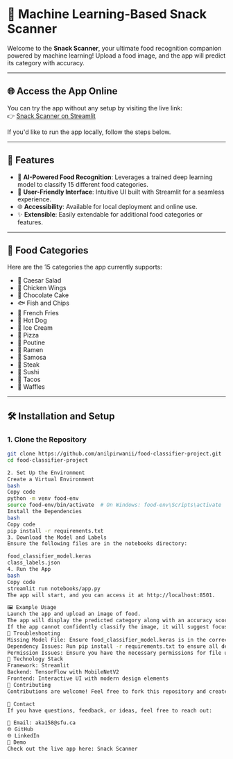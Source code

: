 # 🌟 Machine Learning-Based Snack Scanner

Welcome to the **Snack Scanner**, your ultimate food recognition companion powered by machine learning! Upload a food image, and the app will predict its category with accuracy.

---

## 🌐 Access the App Online

You can try the app without any setup by visiting the live link:  
👉 [Snack Scanner on Streamlit](https://snackscanner.streamlit.app)

If you'd like to run the app locally, follow the steps below.

---

## 🚀 Features

- 🧠 **AI-Powered Food Recognition**: Leverages a trained deep learning model to classify 15 different food categories.
- 🎨 **User-Friendly Interface**: Intuitive UI built with Streamlit for a seamless experience.
- 🌐 **Accessibility**: Available for local deployment and online use.
- ✨ **Extensible**: Easily extendable for additional food categories or features.

---

## 📂 Food Categories

Here are the 15 categories the app currently supports:

- 🥗 Caesar Salad
- 🍗 Chicken Wings
- 🍫 Chocolate Cake
- 🐟 Fish and Chips
- 🍟 French Fries
- 🌭 Hot Dog
- 🍦 Ice Cream
- 🍕 Pizza
- 🍁 Poutine
- 🍜 Ramen
- 🥟 Samosa
- 🥩 Steak
- 🍣 Sushi
- 🌮 Tacos
- 🧇 Waffles

---

## 🛠️ Installation and Setup

### 1. Clone the Repository

```bash
git clone https://github.com/anilpirwanii/food-classifier-project.git
cd food-classifier-project

2. Set Up the Environment
Create a Virtual Environment
bash
Copy code
python -m venv food-env
source food-env/bin/activate  # On Windows: food-env\Scripts\activate
Install the Dependencies
bash
Copy code
pip install -r requirements.txt
3. Download the Model and Labels
Ensure the following files are in the notebooks directory:

food_classifier_model.keras
class_labels.json
4. Run the App
bash
Copy code
streamlit run notebooks/app.py
The app will start, and you can access it at http://localhost:8501.

🖼️ Example Usage
Launch the app and upload an image of food.
The app will display the predicted category along with an accuracy score.
If the app cannot confidently classify the image, it will suggest focusing on a single food item by cropping the image.
🔧 Troubleshooting
Missing Model File: Ensure food_classifier_model.keras is in the correct directory. If not, download it and place it in notebooks/.
Dependency Issues: Run pip install -r requirements.txt to ensure all dependencies are installed.
Permission Issues: Ensure you have the necessary permissions for file uploads.
📄 Technology Stack
Framework: Streamlit
Backend: TensorFlow with MobileNetV2
Frontend: Interactive UI with modern design elements
🤝 Contributing
Contributions are welcome! Feel free to fork this repository and create a pull request for new features or bug fixes.

📧 Contact
If you have questions, feedback, or ideas, feel free to reach out:

📧 Email: aka158@sfu.ca
🌐 GitHub
🌐 LinkedIn
🌟 Demo
Check out the live app here: Snack Scanner


